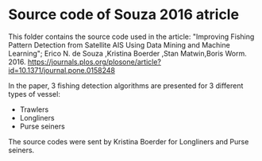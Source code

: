 # Source code of Souza 2016 atricle

This folder contains the source code used in the article: 
"Improving Fishing Pattern Detection from Satellite AIS Using Data Mining and Machine Learning"; Erico N. de Souza  ,Kristina Boerder  ,Stan Matwin,Boris Worm. 2016. https://journals.plos.org/plosone/article?id=10.1371/journal.pone.0158248

In the paper, 3 fishing detection algorithms are presented for 3 different types of vessel:
- Trawlers
- Longliners
- Purse seiners

The source codes were sent by Kristina Boerder for Longliners and Purse seiners.


